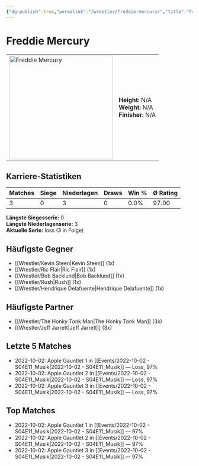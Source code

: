 ```yaml
---
{"dg-publish":true,"permalink":"/wrestler/freddie-mercury/","title":"Freddie Mercury","tags":["wrestler"],"noteIcon":""}
---
```



# Freddie Mercury

<table>
        <tr>
        <td><img src="https://github.com/CptSpaulding1980/choke-slam-wrestling/releases/download/images/Freddie_Mercury.png" width="280" alt="Freddie Mercury"></td>
        <td>
        <b>Height:</b> N/A<br>
        <b>Weight:</b> N/A<br>
        <b>Finisher:</b> N/A<br>
        </td>
        </tr>
        </table>
        

## Karriere-Statistiken

| Matches | Siege | Niederlagen | Draws | Win % | Ø Rating |
|---------|-------|-------------|-------|-------|-----------|
| 3 | 0 | 3 | 0 | 0.0% | 97.00 |

**Längste Siegesserie:** 0<br>**Längste Niederlagenserie:** 3<br>**Aktuelle Serie:** loss (3 in Folge)


## Häufigste Gegner
- [[Wrestler/Kevin Steen\|Kevin Steen]] (1x)
- [[Wrestler/Ric Flair\|Ric Flair]] (1x)
- [[Wrestler/Bob Backlund\|Bob Backlund]] (1x)
- [[Wrestler/Rush\|Rush]] (1x)
- [[Wrestler/Hendrique Delafuente\|Hendrique Delafuente]] (1x)

## Häufigste Partner
- [[Wrestler/The Honky Tonk Man\|The Honky Tonk Man]] (3x)
- [[Wrestler/Jeff Jarrett\|Jeff Jarrett]] (3x)

## Letzte 5 Matches
- 2022-10-02: Apple Gauntlet 1 in [[Events/2022-10-02 - S04E11_Musik\|2022-10-02 - S04E11_Musik]] — Loss, 97%
- 2022-10-02: Apple Gauntlet 2 in [[Events/2022-10-02 - S04E11_Musik\|2022-10-02 - S04E11_Musik]] — Loss, 97%
- 2022-10-02: Apple Gauntlet 3 in [[Events/2022-10-02 - S04E11_Musik\|2022-10-02 - S04E11_Musik]] — Loss, 97%

## Top Matches
- 2022-10-02: Apple Gauntlet 1 in [[Events/2022-10-02 - S04E11_Musik\|2022-10-02 - S04E11_Musik]] — 97%
- 2022-10-02: Apple Gauntlet 2 in [[Events/2022-10-02 - S04E11_Musik\|2022-10-02 - S04E11_Musik]] — 97%
- 2022-10-02: Apple Gauntlet 3 in [[Events/2022-10-02 - S04E11_Musik\|2022-10-02 - S04E11_Musik]] — 97%
